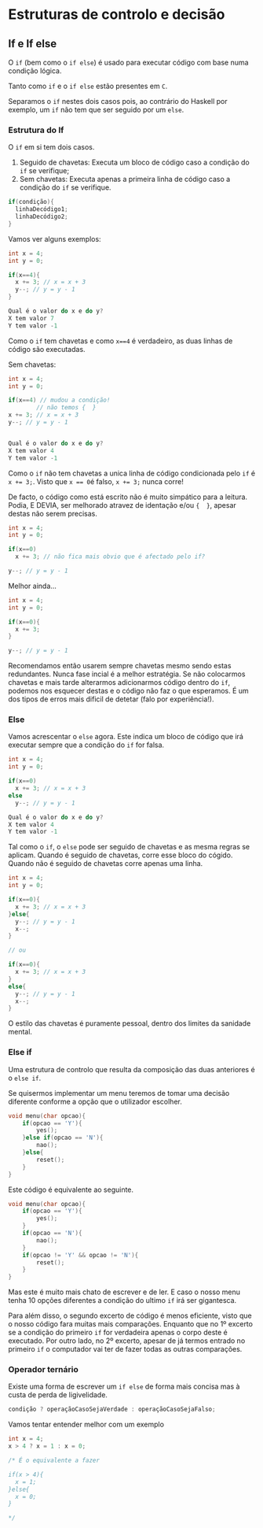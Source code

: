# Estruturas de controlo e decisão

## If e If else
O `if` (bem como o `if else`) é usado para executar código com base numa condição lógica.

Tanto como `if` e o `if else` estão presentes em `C`.

Separamos o `if` nestes dois casos pois, ao contrário do Haskell por exemplo, um `if` não tem que ser seguido por um `else`.

### Estrutura do If

O `if` em si tem dois casos.
1. Seguido de chavetas: Executa um bloco de código caso a condição do `if` se verifique;
2. Sem chavetas: Executa apenas a primeira linha de código caso a condição do `if` se verifique.

```C
if(condição){
  linhaDecódigo1;
  linhaDecódigo2;
}
```

Vamos ver alguns exemplos:
```C
int x = 4;
int y = 0;

if(x==4){
  x += 3; // x = x + 3
  y--; // y = y - 1
}

Qual é o valor do x e do y?
X tem valor 7
Y tem valor -1
```
Como o `if` tem chavetas e como `x==4` é verdadeiro, as duas linhas de código são executadas.

Sem chavetas:
```C
int x = 4;
int y = 0;

if(x==4) // mudou a condição!
        // não temos {  }
x += 3; // x = x + 3
y--; // y = y - 1


Qual é o valor do x e do y?
X tem valor 4
Y tem valor -1
```
Como o `if` não tem chavetas a unica linha de código condicionada pelo `if` é `x += 3;`.
Visto que `x == 0`é falso, `x += 3;` nunca corre!

De facto, o código como está escrito não é muito simpático para a leitura. Podia, E DEVIA, ser melhorado atravez de identação e/ou `{  }`, apesar destas não serem precisas.
```C
int x = 4;
int y = 0;

if(x==0)
  x += 3; // não fica mais obvio que é afectado pelo if?

y--; // y = y - 1
```
Melhor ainda...
```C
int x = 4;
int y = 0;

if(x==0){
  x += 3;
}

y--; // y = y - 1
```

Recomendamos então usarem sempre chavetas mesmo sendo estas redundantes. Nunca fase incial é a melhor estratégia. Se não colocarmos chavetas e mais tarde alterarmos
 adicionarmos código dentro do `if`, podemos nos esquecer destas e o código não faz o que esperamos. É um dos tipos de erros mais dificil de detetar
 (falo por experiência!).

### Else

Vamos acrescentar o `else` agora. Este indica um bloco de código que irá executar sempre que a condição do `if` for falsa.
```C
int x = 4;
int y = 0;

if(x==0)
  x += 3; // x = x + 3
else
  y--; // y = y - 1

Qual é o valor do x e do y?
X tem valor 4
Y tem valor -1
```
Tal como o `if`, o `else` pode ser seguido de chavetas e as mesma regras se aplicam.
Quando é seguido de chavetas, corre esse bloco do cógido.
Quando não é seguido de chavetas corre apenas uma linha.
```C
int x = 4;
int y = 0;

if(x==0){
  x += 3; // x = x + 3
}else{
  y--; // y = y - 1
  x--;
}

// ou

if(x==0){
  x += 3; // x = x + 3
}
else{
  y--; // y = y - 1
  x--;
}
```
O estilo das chavetas é puramente pessoal, dentro dos limites da sanidade mental.

### Else if
Uma estrutura de controlo que resulta da composição das duas anteriores é o `else if`.

Se quisermos implementar um menu teremos de tomar uma decisão diferente conforme a opção que o utilizador escolher.
```C
void menu(char opcao){
    if(opcao == 'Y'){
        yes();
    }else if(opcao == 'N'){
        nao();
    }else{
        reset();
    }
}
```
Este código é equivalente ao seguinte.
```C
void menu(char opcao){
    if(opcao == 'Y'){
        yes();
    }
    if(opcao == 'N'){
        nao();
    }
    if(opcao != 'Y' && opcao != 'N'){
        reset();
    }
}
```
Mas este é muito mais chato de escrever e de ler. E caso o nosso menu tenha 10 opções diferentes a condição do ultimo `if` irá ser gigantesca.

Para além disso, o segundo excerto de código é menos eficiente, visto que o nosso código fara muitas mais comparações. Enquanto que no 1º excerto se a condição do
 primeiro `if` for verdadeira apenas o corpo deste é executado. Por outro lado, no 2º excerto, apesar de já termos entrado no primeiro `if` o computador vai ter de
 fazer todas as outras comparações.

 ### Operador ternário

Existe uma forma de escrever um `if else` de forma mais concisa mas à custa de perda de ligivelidade.

```c
condição ? operaçãoCasoSejaVerdade : operaçãoCasoSejaFalso;
```
Vamos tentar entender melhor com um exemplo
```c
int x = 4;
x > 4 ? x = 1 : x = 0;

/* É o equivalente a fazer

if(x > 4){
  x = 1;
}else{
  x = 0;
}

*/
```

